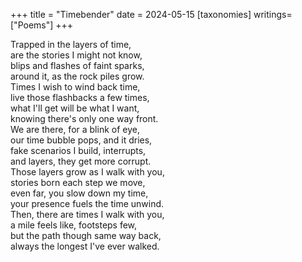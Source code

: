 +++
title = "Timebender"
date = 2024-05-15
[taxonomies]
writings=["Poems"]
+++

Trapped in the layers of time,  
are the stories I might not know,  
blips and flashes of faint sparks,  
around it, as the rock piles grow.  
Times I wish to wind back time,  
live those flashbacks a few times,  
what I'll get will be what I want,  
knowing there's only one way front.  
We are there, for a blink of eye,  
our time bubble pops, and it dries,  
fake scenarios I build, interrupts,  
and layers, they get more corrupt.  
Those layers grow as I walk with you,  
stories born each step we move,  
even far, you slow down my time,  
your presence fuels the time unwind.  
Then, there are times I walk with you,  
a mile feels like, footsteps few,  
but the path though same way back,  
always the longest I've ever walked.  
